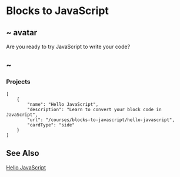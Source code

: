 # Blocks to JavaScript

## ~ avatar

Are you ready to try JavaScript to write your code?

## ~

### Projects

```codecard
[
    {
        "name": "Hello JavaScript",
        "description": "Learn to convert your block code in JavaScript",
        "url": "/courses/blocks-to-javascript/hello-javascript",
        "cardType": "side"
    }
]
```

## See Also

[Hello JavaScript](/courses/blocks-to-javascript/hello-javascript)